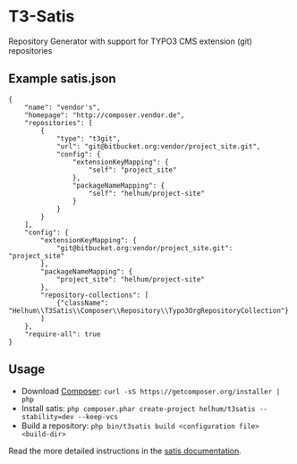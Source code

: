# T3-Satis
Repository Generator with support for TYPO3 CMS extension (git) repositories

## Example satis.json

```
{
    "name": "vendor's",
    "homepage": "http://composer.vendor.de",
    "repositories": [
        {
            "type": "t3git",
            "url": "git@bitbucket.org:vendor/project_site.git",
            "config": {
                "extensionKeyMapping": {
                    "self": "project_site"
                },
                "packageNameMapping": {
                    "self": "helhum/project-site"
                }
            }
        }
    ],
    "config": {
        "extensionKeyMapping": {
            "git@bitbucket.org:vendor/project_site.git": "project_site"
        },
        "packageNameMapping": {
            "project_site": "helhum/project-site"
        },
        "repository-collections": [
            {"className": "Helhum\\T3Satis\\Composer\\Repository\\Typo3OrgRepositoryCollection"}
        ]
    },
    "require-all": true
}

```

## Usage

- Download [Composer](https://getcomposer.org/download/): `curl -sS https://getcomposer.org/installer | php`
- Install satis: `php composer.phar create-project helhum/t3satis --stability=dev --keep-vcs`
- Build a repository: `php bin/t3satis build <configuration file> <build-dir>`

Read the more detailed instructions in the 
[satis documentation](http://getcomposer.org/doc/articles/handling-private-packages-with-satis.md).
